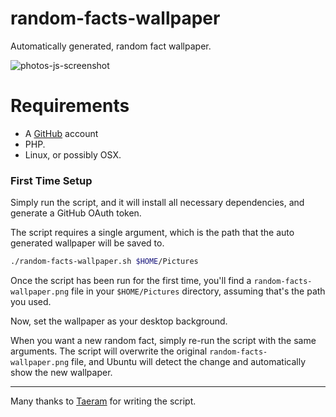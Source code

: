 random-facts-wallpaper
=============

Automatically generated, random fact wallpaper.

![photos-js-screenshot](http://taeram.github.io/media/zen-wallpaper.png)

Requirements
============

* A [GitHub](https://github.com/) account
* PHP.
* Linux, or possibly OSX.

### First Time Setup

Simply run the script, and it will install all necessary dependencies, and generate a GitHub OAuth token.

The script requires a single argument, which is the path that the auto generated wallpaper will be saved to.

```bash
./random-facts-wallpaper.sh $HOME/Pictures
```

Once the script has been run for the first time, you'll find a `random-facts-wallpaper.png` file in your `$HOME/Pictures` directory,
assuming that's the path you used.

Now, set the wallpaper as your desktop background. 

When you want a new random fact, simply re-run the script with the same arguments. The script will overwrite the 
original `random-facts-wallpaper.png` file, and Ubuntu will detect the change and automatically show the new wallpaper.

---

Many thanks to [Taeram](https://github.com/taeram/) for writing the script.
